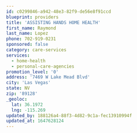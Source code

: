 ```yaml
---
id: c0299846-a942-48e3-82f9-de56e8f91ccd
blueprint: providers
title: 'ASSISTING HANDS HOME HEALTH'
first_name: Raymond
last_name: Lopez
phone: 702-919-0231
sponsored: false
category: care-services
services:
  - home-health
  - personal-care-agencies
promotion_level: '0'
address: '7469 W Lake Mead Blvd'
city: 'Las Vegas'
state: NV
zip: '89128'
_geoloc:
  lat: 36.1972
  lng: -115.269
updated_by: 188126a4-88f3-4d82-9c1a-fec13910994f
updated_at: 1647628124
---
```

